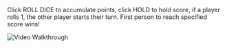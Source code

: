 Click ROLL DICE to accumulate points, click HOLD to hold score, if a player rolls 1, the other player starts their turn. First person to reach specified score wins!

![Video Walkthrough](./pigGif.gif)

